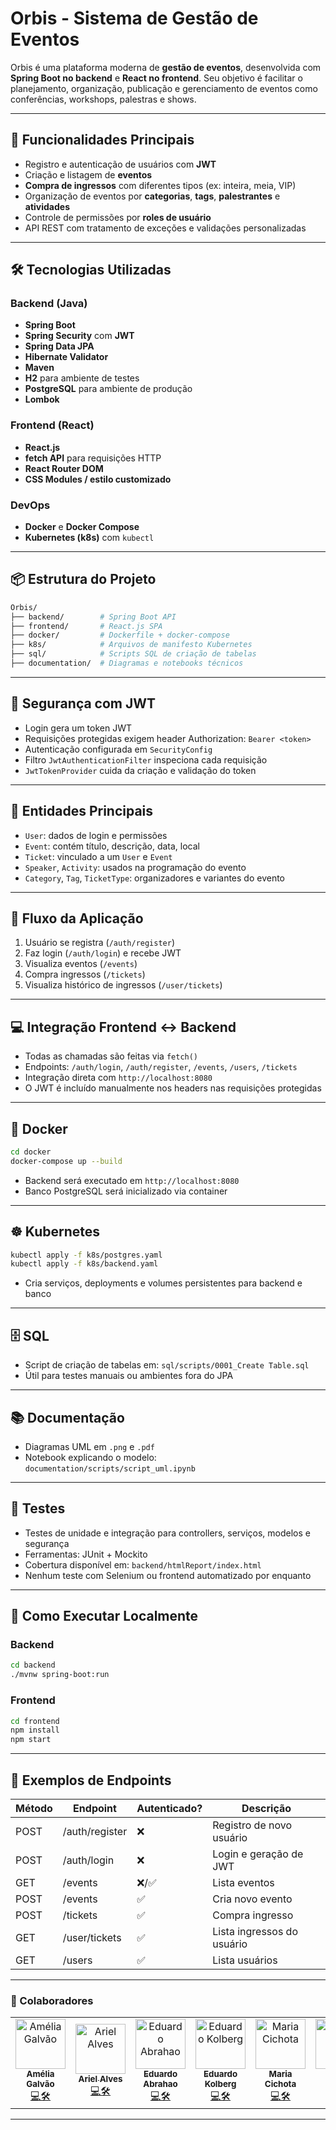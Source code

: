 # Orbis - Sistema de Gestão de Eventos

Orbis é uma plataforma moderna de **gestão de eventos**, desenvolvida com **Spring Boot no backend** e **React no frontend**. Seu objetivo é facilitar o planejamento, organização, publicação e gerenciamento de eventos como conferências, workshops, palestras e shows.

---

## 🧭 Funcionalidades Principais

- Registro e autenticação de usuários com **JWT**
- Criação e listagem de **eventos**
- **Compra de ingressos** com diferentes tipos (ex: inteira, meia, VIP)
- Organização de eventos por **categorias**, **tags**, **palestrantes** e **atividades**
- Controle de permissões por **roles de usuário**
- API REST com tratamento de exceções e validações personalizadas

---

## 🛠️ Tecnologias Utilizadas

### Backend (Java)

- **Spring Boot**
- **Spring Security** com **JWT**
- **Spring Data JPA**
- **Hibernate Validator**
- **Maven**
- **H2** para ambiente de testes
- **PostgreSQL** para ambiente de produção
- **Lombok**

### Frontend (React)

- **React.js**
- **fetch API** para requisições HTTP
- **React Router DOM**
- **CSS Modules / estilo customizado**

### DevOps

- **Docker** e **Docker Compose**
- **Kubernetes (k8s)** com `kubectl`

---

## 📦 Estrutura do Projeto

```bash
Orbis/
├── backend/        # Spring Boot API
├── frontend/       # React.js SPA
├── docker/         # Dockerfile + docker-compose
├── k8s/            # Arquivos de manifesto Kubernetes
├── sql/            # Scripts SQL de criação de tabelas
├── documentation/  # Diagramas e notebooks técnicos
```

---

## 🔐 Segurança com JWT

- Login gera um token JWT
- Requisições protegidas exigem header Authorization: `Bearer <token>`
- Autenticação configurada em `SecurityConfig`
- Filtro `JwtAuthenticationFilter` inspeciona cada requisição
- `JwtTokenProvider` cuida da criação e validação do token

---

## 👤 Entidades Principais

- `User`: dados de login e permissões
- `Event`: contém título, descrição, data, local
- `Ticket`: vinculado a um `User` e `Event`
- `Speaker`, `Activity`: usados na programação do evento
- `Category`, `Tag`, `TicketType`: organizadores e variantes do evento

---

## 🔄 Fluxo da Aplicação

1. Usuário se registra (`/auth/register`)
2. Faz login (`/auth/login`) e recebe JWT
3. Visualiza eventos (`/events`)
4. Compra ingressos (`/tickets`)
5. Visualiza histórico de ingressos (`/user/tickets`)

---

## 💻 Integração Frontend ↔ Backend

- Todas as chamadas são feitas via `fetch()`
- Endpoints: `/auth/login`, `/auth/register`, `/events`, `/users`, `/tickets`
- Integração direta com `http://localhost:8080`
- O JWT é incluído manualmente nos headers nas requisições protegidas

---

## 🐳 Docker

```bash
cd docker
docker-compose up --build
```

- Backend será executado em `http://localhost:8080`
- Banco PostgreSQL será inicializado via container

---

## ☸️ Kubernetes

```bash
kubectl apply -f k8s/postgres.yaml
kubectl apply -f k8s/backend.yaml
```

- Cria serviços, deployments e volumes persistentes para backend e banco

---

## 🗄️ SQL

- Script de criação de tabelas em: `sql/scripts/0001_Create Table.sql`
- Útil para testes manuais ou ambientes fora do JPA

---

## 📚 Documentação

- Diagramas UML em `.png` e `.pdf`
- Notebook explicando o modelo: `documentation/scripts/script_uml.ipynb`

---

## 🧪 Testes

- Testes de unidade e integração para controllers, serviços, modelos e segurança
- Ferramentas: JUnit + Mockito
- Cobertura disponível em: `backend/htmlReport/index.html`
- Nenhum teste com Selenium ou frontend automatizado por enquanto

---

## 🚀 Como Executar Localmente

### Backend

```bash
cd backend
./mvnw spring-boot:run
```

### Frontend

```bash
cd frontend
npm install
npm start
```

---

## 📌 Exemplos de Endpoints

| Método | Endpoint                   | Autenticado? | Descrição                        |
|--------|----------------------------|--------------|----------------------------------|
| POST   | /auth/register             | ❌           | Registro de novo usuário         |
| POST   | /auth/login                | ❌           | Login e geração de JWT           |
| GET    | /events                    | ❌/✅        | Lista eventos                    |
| POST   | /events                    | ✅           | Cria novo evento                 |
| POST   | /tickets                   | ✅           | Compra ingresso                  |
| GET    | /user/tickets              | ✅           | Lista ingressos do usuário       |
| GET    | /users                     | ✅           | Lista usuários                   |

---

### 👥 Colaboradores  
<table>
  <tr>
    <td align="center"><a href="https://github.com/ameliagalvao"><img src="https://avatars.githubusercontent.com/ameliagalvao" width="80px;" alt="Amélia Galvão"/><br /><sub><b>Amélia Galvão</b></sub></a><br /><a href="#" title="Code">💻🛠️</a></td>
    <td align="center"><a href="https://github.com/ArielCAlves"><img src="https://avatars.githubusercontent.com/ArielCAlves" width="80px;" alt="Ariel Alves"/><br /><sub><b>Ariel Alves</b></sub></a><br /><a href="#" title="Code">💻🛠️</a></td>
    <td align="center"><a href="https://github.com/Abrahao02"><img src="https://avatars.githubusercontent.com/Abrahao02" width="80px;" alt="Eduardo Abrahao"/><br /><sub><b>Eduardo Abrahao</b></sub></a><br /><a href="#" title="Code">💻🛠️</a></td>
    <td align="center"><a href="https://github.com/Eduardo-Kolberg"><img src="https://avatars.githubusercontent.com/Eduardo-Kolberg" width="80px;" alt="Eduardo Kolberg"/><br /><sub><b>Eduardo Kolberg</b></sub></a><br /><a href="#" title="Code">💻🛠️</a></td>
    <td align="center"><a href="https://github.com/mariaacichota"><img src="https://avatars.githubusercontent.com/mariaacichota" width="80px;" alt="Maria Cichota"/><br /><sub><b>Maria Cichota</b></sub></a><br /><a href="#" title="Code">💻🛠️</a></td>
    <td align="center"><a href="https://github.com/mariaacichota"><img src="https://github.com/Raquelsantos242" width="80px;" alt="Raquel Braga"/><br /><sub><b>Raquel Braga</b></sub></a><br /><a href="#" title="Code">💻🛠️</a></td>
    <td align="center"><a href="https://github.com/wendel315"><img src="https://avatars.githubusercontent.com/wendel315" width="80px;" alt="Wendel Marins"/><br /><sub><b>Wendel Marins</b></sub></a><br /><a href="#" title="Code">💻🛠️</a></td>
  </tr>
</table>

---
